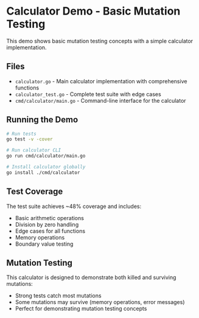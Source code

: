# Calculator Demo - Basic Mutation Testing

This demo shows basic mutation testing concepts with a simple calculator implementation.

## Files

- `calculator.go` - Main calculator implementation with comprehensive functions
- `calculator_test.go` - Complete test suite with edge cases
- `cmd/calculator/main.go` - Command-line interface for the calculator

## Running the Demo

```bash
# Run tests
go test -v -cover

# Run calculator CLI
go run cmd/calculator/main.go

# Install calculator globally
go install ./cmd/calculator
```

## Test Coverage

The test suite achieves ~48% coverage and includes:
- Basic arithmetic operations
- Division by zero handling
- Edge cases for all functions
- Memory operations
- Boundary value testing

## Mutation Testing

This calculator is designed to demonstrate both killed and surviving mutations:
- Strong tests catch most mutations
- Some mutations may survive (memory operations, error messages)
- Perfect for demonstrating mutation testing concepts 
